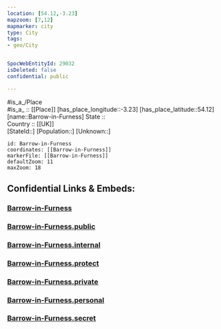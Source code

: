 ```yaml
---
location: [54.12,-3.23] 
mapzoom: [7,12] 
mapmarker: city 
type: City
tags:
- geo/City


SpocWebEntityId: 29032
isDeleted: false
confidential: public

---
```

#is_a_/Place  
#is_a_ :: [[Place]] 
[has_place_longitude::-3.23] 
[has_place_latitude::54.12] 
[name::Barrow-in-Furness] 
State ::  
Country :: [[UK]]  
[StateId::] 
[Population::] 
[Unknown::] 


```leaflet
id: Barrow-in-Furness
coordinates: [[Barrow-in-Furness]] 
markerFile: [[Barrow-in-Furness]] 
defaultZoom: 11 
maxZoom: 18
```


## Confidential Links & Embeds: 

### [Barrow-in-Furness](/_Standards/Earth/Continent/Europe/Europe~North/UK/England/Regions~England/North_West_England/Cumbria/cities~Cumbria/Barrow-in-Furness/cities~Barrow-in-Furness/Barrow-in-Furness.md) 

### [Barrow-in-Furness.public](/_public/Earth/Continent/Europe/Europe~North/UK/England/Regions~England/North_West_England/Cumbria/cities~Cumbria/Barrow-in-Furness/cities~Barrow-in-Furness/Barrow-in-Furness.public.md) 

### [Barrow-in-Furness.internal](/_internal/Earth/Continent/Europe/Europe~North/UK/England/Regions~England/North_West_England/Cumbria/cities~Cumbria/Barrow-in-Furness/cities~Barrow-in-Furness/Barrow-in-Furness.internal.md) 

### [Barrow-in-Furness.protect](/_protect/Earth/Continent/Europe/Europe~North/UK/England/Regions~England/North_West_England/Cumbria/cities~Cumbria/Barrow-in-Furness/cities~Barrow-in-Furness/Barrow-in-Furness.protect.md) 

### [Barrow-in-Furness.private](/_private/Earth/Continent/Europe/Europe~North/UK/England/Regions~England/North_West_England/Cumbria/cities~Cumbria/Barrow-in-Furness/cities~Barrow-in-Furness/Barrow-in-Furness.private.md) 

### [Barrow-in-Furness.personal](/_personal/Earth/Continent/Europe/Europe~North/UK/England/Regions~England/North_West_England/Cumbria/cities~Cumbria/Barrow-in-Furness/cities~Barrow-in-Furness/Barrow-in-Furness.personal.md) 

### [Barrow-in-Furness.secret](/_secret/Earth/Continent/Europe/Europe~North/UK/England/Regions~England/North_West_England/Cumbria/cities~Cumbria/Barrow-in-Furness/cities~Barrow-in-Furness/Barrow-in-Furness.secret.md)

